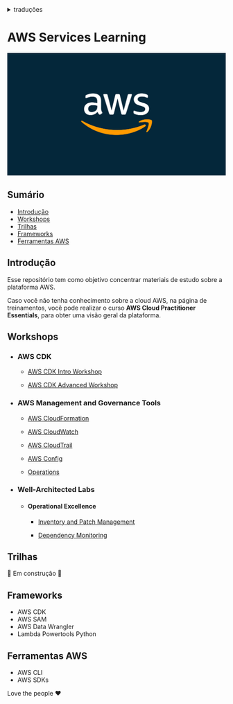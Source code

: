 <details>
<summary>traduções</summary>

- [Inglês](translations/README-en.md)

</details>

# AWS Services Learning

![AWS](/public/aws.png)

## Sumário

- [Introdução](#introdução)
- [Workshops](#workshops)
- [Trilhas](#trilhas)
- [Frameworks](#frameworks)
- [Ferramentas AWS](#ferramentas-aws)

## Introdução

Esse repositório tem como objetivo concentrar materiais de estudo sobre a plataforma AWS.

Caso você não tenha conhecimento sobre a cloud AWS, na página de treinamentos, você pode realizar o curso **AWS Cloud Practitioner Essentials**, para obter uma visão geral da plataforma.

## Workshops

- ### AWS CDK

  - [AWS CDK Intro Workshop](https://cdkworkshop.com/30-python.html)

  - [AWS CDK Advanced Workshop](https://cdk-advanced.workshop.aws/start.html)

- ### AWS Management and Governance Tools

  - [AWS CloudFormation](/workshops/aws-management-and-governance-tools/cloudformation.md)

  - [AWS CloudWatch](/workshops/aws-management-and-governance-tools/cloudwatch.md)

  - [AWS CloudTrail](/workshops/aws-management-and-governance-tools/cloudtrail.md)

  - [AWS Config](/workshops/aws-management-and-governance-tools/config.md)

  - [Operations](/workshops/aws-management-and-governance-tools/operations.md)

- ### Well-Architected Labs

  - #### Operational Excellence

    - [Inventory and Patch Management](https://www.wellarchitectedlabs.com/operational-excellence/100_labs/100_inventory_patch_management/)

    - [Dependency Monitoring](/workshops/well-architected-labs/operational-excellence/dependency-monitoring.md)

## Trilhas

🚧 Em construção 🚧

## Frameworks

- AWS CDK
- AWS SAM
- AWS Data Wrangler
- Lambda Powertools Python

## Ferramentas AWS

- AWS CLI
- AWS SDKs

Love the people ❤️